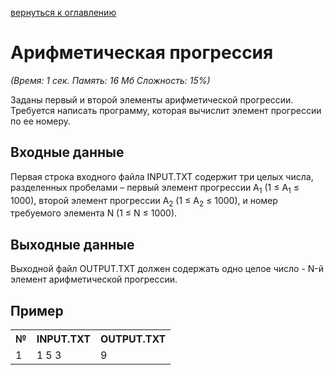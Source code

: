<a href="/README.md">вернуться к оглавлению</a><br>

<h1>Арифметическая прогрессия</h1>
<i>(Время: 1&nbsp;сек. Память: 16 Мб&nbsp;Сложность: 15%)</i>

<p class=text>
Заданы первый и второй элементы арифметической прогрессии. Требуется написать программу, которая вычислит элемент прогрессии по ее номеру.
</p>

<h2>Входные данные</h2>

<p class=text>
Первая строка входного файла INPUT.TXT содержит три целых числа, разделенных пробелами – первый элемент прогрессии A<sub>1</sub> (1 &#8804; A<sub>1</sub> &#8804; 1000), второй элемент прогрессии A<sub>2</sub> (1 &#8804; A<sub>2</sub> &#8804; 1000), и номер требуемого элемента N (1 &#8804; N &#8804; 1000).
</p>

<h2>Выходные данные</h2>

<p class=text>
Выходной файл OUTPUT.TXT должен содержать одно целое число - N-й элемент арифметической прогрессии.
</p>

<h2>Пример</h2>

<table>
<tr><th>№</th><th>INPUT.TXT</th><th>OUTPUT.TXT</th></tr>
<tr><td>1</td><td>1 5 3</td><td>9</td></tr>
</table>